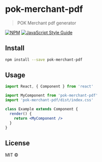 # pok-merchant-pdf

> POK Merchant pdf generator

[![NPM](https://img.shields.io/npm/v/pok-merchant-pdf.svg)](https://www.npmjs.com/package/pok-merchant-pdf) [![JavaScript Style Guide](https://img.shields.io/badge/code_style-standard-brightgreen.svg)](https://standardjs.com)

## Install

```bash
npm install --save pok-merchant-pdf
```

## Usage

```jsx
import React, { Component } from 'react'

import MyComponent from 'pok-merchant-pdf'
import 'pok-merchant-pdf/dist/index.css'

class Example extends Component {
  render() {
    return <MyComponent />
  }
}
```

## License

MIT © [](https://github.com/)
